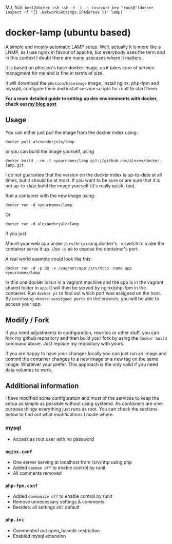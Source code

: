 MJ, fish: `boot2docker ssh ssh -t -t -i insecure_key "root@"(docker inspect -f "{{ .NetworkSettings.IPAddress }}" lamp)`



# docker-lamp (ubuntu based)
A simple and mostly automatic LAMP setup. Well, actually it is more like a LNMP, as I use nginx in favour of apache, but everybody uses the term and in this context I doubt there are many usecases where it matters.

It is based on phusion's base docker image, as it takes care of service managment for me and is fine in terms of size.

It will download the `phusion/baseimage` image, install nginx, php-fpm and mysqld, configure them and install service scripts for runit to start them.

**For a more detailed guide to setting up dev environments with docker, check out [my blog post](https://julo.ch/blog/docker-dev-environment)**

## Usage
You can either just pull the image from the docker index using:

    docker pull alexanderjulo/lamp

or you can build the image yourself, using

    docker build --rm -t <yourname>/lamp git://github.com/alexex/docker-lamp.git

I do not guarantee that the version on the docker index is up-to-date at all times, but it should be at most. If you want to be sure or are sure that it is not up-to-date build the image yourself (it's really quick, too).

Run a container with the new image using:

    docker run -d <yourname>/lamp

Or
    
    docker run -d alexanderjulo/lamp

If you just

Mount your web app under `/srv/http` using docker's `-v` switch to make the container serve it up. Use `-p 80` to expose the container's port.

A real world example could look like this:

    docker run -d -p 80 -v /vagrant/app:/srv/http -name app <yourname>/lamp

In this one docker is run in a vagrant machine and the app is in the vagrant shared folder in `app`. It will then be served by nginx/php-fpm in the container. Run `docker ps` to find out which port was assigned on the host. By accessing `<host>:<assigned port>` on the browser, you will be able to access your app.

## Modify / Fork
If you need adjustments to configuration, rewrites or other stuff, you can fork my github repository and then build your fork by using the `docker build` command above. Just replace my repository with yours.

If you are happy to have your changes locally you can just run an image and commit the container changes to a new image or a new tag on the same image. Whatever your prefer. This approach is the only valid if you need data volumes to work.

## Additional information
I have modified some configuration and most of the services to keep the setup as simple as possible without using systemd. As containers are one-purpose things everything just runs as root. You can check the sections below to find out what modifications I made where.

### mysql
* Access as root user with no password

### `nginx.conf`
* One server serving at localhost from /srv/http using php
* Added `daemon off` to enable control by runit
* All comments removed

### `php-fpm.conf`
* Added `daemonize off` to enable control by runit
* Remove unnecessary settings & comments
* Besides: all settings still default

### `php.ini`
* Commented out open_basedir restriction
* Enabled mysql extension
